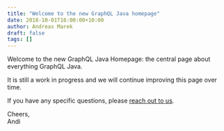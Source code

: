 ```yaml
---
title: "Welcome to the new GraphQL Java homepage"
date: 2018-10-01T16:00:00+10:00
author: Andreas Marek
draft: false
tags: []
---
```


Welcome to the new GraphQL Java Homepage: the central page about everything GraphQL Java. 

It is still a work in progress and we will continue improving this page over time.

If you have any specific questions, please [reach out to us](https://www.graphql-java.com/contact/).

Cheers,<br>
Andi

